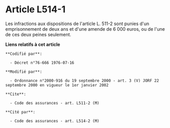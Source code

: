 # Article L514-1

Les infractions aux dispositions de l'article L. 511-2 sont punies d'un emprisonnement de deux ans et d'une amende de 6 000
euros, ou de l'une de ces deux peines seulement.

**Liens relatifs à cet article**

	**Codifié par**:

	  - Décret n°76-666 1976-07-16

	**Modifié par**:

	  - Ordonnance n°2000-916 du 19 septembre 2000 - art. 3 (V) JORF 22 septembre 2000 en vigueur le 1er janvier 2002

	**Cite**:

	  - Code des assurances - art. L511-2 (M)

	**Cité par**:

	  - Code des assurances - art. L514-2 (M)
